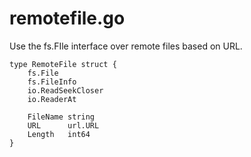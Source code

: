 # remotefile.go
Use the fs.FIle interface over remote files based on URL.

```
type RemoteFile struct {
	fs.File
	fs.FileInfo
	io.ReadSeekCloser
	io.ReaderAt

	FileName string
	URL      url.URL
	Length   int64
}
```
